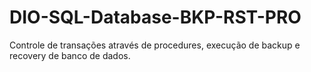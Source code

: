 # DIO-SQL-Database-BKP-RST-PRO
Controle de transações através de procedures, execução de backup e recovery de banco de dados.
